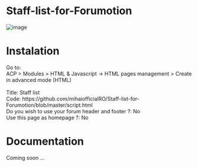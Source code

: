 # Staff-list-for-Forumotion
![image](https://github.com/mihaiofficialRO/Staff-list-for-Forumotion/assets/29628232/f3ee30da-1ff2-47cf-a379-8dd0ef62babe)

<h1>Instalation</h1>
Go to:<br>
ACP > Modules > HTML & Javascript -> HTML pages management > Create in advanced mode (HTML)<br><br>
Title: Staff list<br>
Code: https://github.com/mihaiofficialRO/Staff-list-for-Forumotion/blob/master/script.html<br>
Do you wish to use your forum header and footer ?: No<br>
Use this page as homepage ?: No

<h1>Documentation</h1>
Coming soon ...
